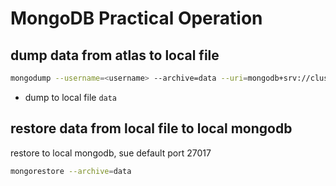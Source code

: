 # MongoDB Practical Operation

## dump data from atlas to local file

```sh
mongodump --username=<username> --archive=data --uri=mongodb+srv://cluster0.kefgspk.mongodb.net/sample_airbnb
```

- dump to local file `data`

## restore data from local file to local mongodb

restore to local mongodb, sue default port 27017

```sh
mongorestore --archive=data
```
